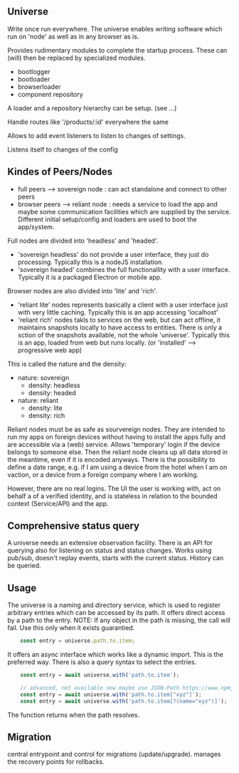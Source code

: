 Universe
--------

Write once run everywhere. The universe enables writing software which run on 'node' as well as in any browser as is. 

Provides rudimentary modules to complete the startup process. These can (will) then be replaced by specialized modules.
- bootlogger
- bootloader
- browserloader
- component repository

A loader and a repository hierarchy can be setup. (see ...) 

Handle routes like '/products/:id' everywhere the same

Allows to add event listeners to listen to changes of settings.

Listens itself to changes of the config

## Kindes of Peers/Nodes  
- full peers     --> sovereign node : can act standalone and connect to other peers
- browser peers  --> reliant node   : needs a service to load the app and maybe some communication facilities which 
are supplied by the service. Different initial setup/config and loaders are used to boot the app/system. 

Full nodes are divided into 'headless' and 'headed'. 
- 'sovereign headless' do not provide a user interface, they just do processing. Typically this is a nodeJS installation.
- 'sovereign headed' combines the full functionallity with a user interface. Typically it is a packaged Electron or mobile app.

Browser nodes are also divided into 'lite' and 'rich'.
- 'reliant lite' nodes represents basically a client with a user interface just with very little caching. 
Typically this is an app accessing 'localhost'
- 'reliant rich' nodes takls to services on the web, but can act offline, it maintains snapshots locally to have access to entities. 
There is only a sction of the snapshots available, not the whole 'universe'. 
Typically this is an app, loaded from web but runs locally. (or 'installed' --> progressive web app)    

This is called the nature and the density:
- nature: sovereign
    - density: headless
    - density: headed
- nature: reliant
    - density: lite
    - density: rich 

Reliant nodes must be as safe as sourvereign nodes. They are intended to run my apps on foreign devices without having
to install the apps fully and are accessible via a (web) service. Allows 'temporary' login if the device belongs to someone else.
Then the reliant node cleans up all data stored in the meantime, even if it is encoded anyways. There is the possibility to
define a date range, e.g. if I am using a device from the hotel when I am on vaction, or a device from a foreign company where
I am working.

However, there are no real logins. The UI the user is working with, act on behalf a of a verified identity, and is stateless 
in relation to the bounded context (Service/API) and the app.

## Comprehensive status query
A universe needs an extensive observation facility. There is an API for querying also for listening on status and status changes.
Works using pub/sub, doesn't replay events, starts with the current status. History can be queried.

## Usage

The universe is a naming and directory service, which is used to register arbitrary entries which can be accessed by its path.
It offers direct access by a path to the entry. 
NOTE: If any object in the path is missing, the call will fail. Use this only when it exists guarantied.  
```js
    const entry = universe.path.to.item;
```
It offers an async interface which works like a dynamic import. This is the preferred way.
There is also a query syntax to select the entries.
```js
    const entry = await universe.with('path.to.item');

    // advanced, not available now maybe use JSON-Path https://www.npmjs.com/package/jsonpath
    const entry = await universe.with('path.to.item["xyz"]');
    const entry = await universe.with('path.to.item[?(name="xyz")]');
```
The function returns when the path resolves. 

## Migration
central entrypoint and control for migrations (update/upgrade).
manages the recovery points for rollbacks.
